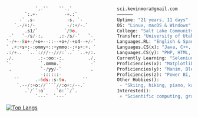 ```python

           `.-``    ``-.`                 sci.kevinmora@gmail.com         
       `:.+-          -+.:`               ——————
     -` .s-            -s. `-             Uptime: "21 years, 11 days"
   `.-/+:/-            -/:+/-.`           OS: "Linux, macOS & Windows"
       .s1/`          `/9o.               College: "Salt Lake Community College"
 -`   `-/s/-:.      .:-/s/-`   `-         Transfer: "University of Utah"
`-/+--8o+-/+o+--::--+o+/-+o4--+/-`        Languages.RL: "English & Spanish"
` .+:+s+:-:ommy+::+ymmo:-:+s+:+. `        Languages.CS(x): "Java, C++, Python, R, SQL/MySQL, JavaScript, C"
.:/+..  `..`:///--///:`..` `..+/:.        Languages.CS(y): "PHP, HTML, CSS, Processing, TeX, Assembly"
./.         .:-:oo:-:.         ./.        Currently Learning: "Selenium, Tomcat, Spring, and Rust."
`-           `.ommo.`           -`        Proficiencies(x): "Matplotlib, JExcel, G-Colab, Plotly, Houdini"
 .           `-/yy/-`           .         Proficiencies(y): "Manim, Blender, p5.js, Tableau, Pygal, Log4j"
             -::::::-                     Proficiencies(z): "Power Bi, NumPy, pandas, Looker, ggplot2"
   ``      .-6ds::s-9o.      ``           Other Hobbies():
    `.--/:+o://````//:o+:/--.`             - "Skiing, hiking, piano, kayaking, reading, stargazing"
       .`/``:o`    `o:``/`.               Interested():
           `---`  `---`                    + "Scientific computing, graphics, and data compression"       
```

[![Top Langs](https://github-readme-stats.vercel.app/api/top-langs/?username=morkev&layout=compact&show_icons=true&theme=ayu-mirage&hide_border=true&langs_count=8)](https://github.com/morkev/github-readme-stats)

<!-- Best programming language themes from Vercel's API:
radical, dark, ayu-mirage, nord,blue-green, vue-dark, prussian, gruvbox, 
gruvbox_light, onedark, darcula, gotham, calm, material-palenight, slateorange

Documentation
https://github.com/anuraghazra/github-readme-stats/blob/master/themes/README.md
-->

<!--
<a href="https://www.buymeacoffee.com/morkev" target="_blank"><img src="https://cdn.buymeacoffee.com/buttons/default-orange.png" alt="Buy Me A Coffee" height="41" width="174"></a> 
Cooking some yummy code!
-->
